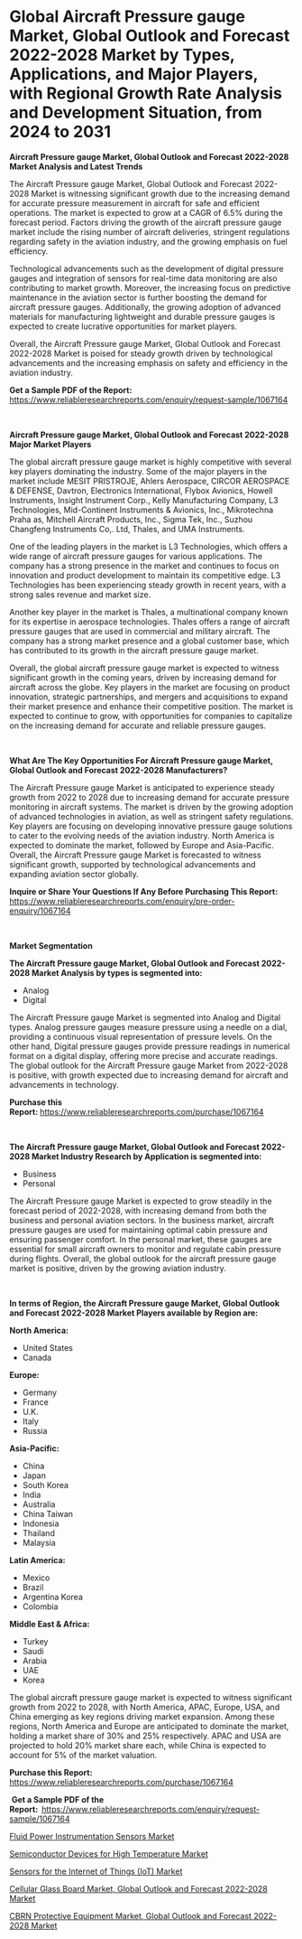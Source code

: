 <p><h1>Global Aircraft Pressure gauge Market, Global Outlook and Forecast 2022-2028 Market by Types, Applications, and Major Players, with Regional Growth Rate Analysis and Development Situation, from 2024 to 2031</h1></p><p><strong>Aircraft Pressure gauge Market, Global Outlook and Forecast 2022-2028 Market Analysis and Latest Trends</strong></p>
<p><p>The Aircraft Pressure gauge Market, Global Outlook and Forecast 2022-2028 Market is witnessing significant growth due to the increasing demand for accurate pressure measurement in aircraft for safe and efficient operations. The market is expected to grow at a CAGR of 6.5% during the forecast period. Factors driving the growth of the aircraft pressure gauge market include the rising number of aircraft deliveries, stringent regulations regarding safety in the aviation industry, and the growing emphasis on fuel efficiency. </p><p>Technological advancements such as the development of digital pressure gauges and integration of sensors for real-time data monitoring are also contributing to market growth. Moreover, the increasing focus on predictive maintenance in the aviation sector is further boosting the demand for aircraft pressure gauges. Additionally, the growing adoption of advanced materials for manufacturing lightweight and durable pressure gauges is expected to create lucrative opportunities for market players.</p><p>Overall, the Aircraft Pressure gauge Market, Global Outlook and Forecast 2022-2028 Market is poised for steady growth driven by technological advancements and the increasing emphasis on safety and efficiency in the aviation industry.</p></p>
<p><strong>Get a Sample PDF of the Report:&nbsp;</strong> <a href="https://www.reliableresearchreports.com/enquiry/request-sample/1067164">https://www.reliableresearchreports.com/enquiry/request-sample/1067164</a></p>
<p>&nbsp;</p>
<p><strong>Aircraft Pressure gauge Market, Global Outlook and Forecast 2022-2028 Major Market Players</strong></p>
<p><p>The global aircraft pressure gauge market is highly competitive with several key players dominating the industry. Some of the major players in the market include MESIT PRISTROJE, Ahlers Aerospace, CIRCOR AEROSPACE & DEFENSE, Davtron, Electronics International, Flybox Avionics, Howell Instruments, Insight Instrument Corp., Kelly Manufacturing Company, L3 Technologies, Mid-Continent Instruments & Avionics, Inc., Mikrotechna Praha as, Mitchell Aircraft Products, Inc., Sigma Tek, Inc., Suzhou Changfeng Instruments Co,. Ltd, Thales, and UMA Instruments.</p><p>One of the leading players in the market is L3 Technologies, which offers a wide range of aircraft pressure gauges for various applications. The company has a strong presence in the market and continues to focus on innovation and product development to maintain its competitive edge. L3 Technologies has been experiencing steady growth in recent years, with a strong sales revenue and market size.</p><p>Another key player in the market is Thales, a multinational company known for its expertise in aerospace technologies. Thales offers a range of aircraft pressure gauges that are used in commercial and military aircraft. The company has a strong market presence and a global customer base, which has contributed to its growth in the aircraft pressure gauge market.</p><p>Overall, the global aircraft pressure gauge market is expected to witness significant growth in the coming years, driven by increasing demand for aircraft across the globe. Key players in the market are focusing on product innovation, strategic partnerships, and mergers and acquisitions to expand their market presence and enhance their competitive position. The market is expected to continue to grow, with opportunities for companies to capitalize on the increasing demand for accurate and reliable pressure gauges.</p></p>
<p>&nbsp;</p>
<p><strong>What Are The Key Opportunities For Aircraft Pressure gauge Market, Global Outlook and Forecast 2022-2028 Manufacturers?</strong></p>
<p><p>The Aircraft Pressure gauge Market is anticipated to experience steady growth from 2022 to 2028 due to increasing demand for accurate pressure monitoring in aircraft systems. The market is driven by the growing adoption of advanced technologies in aviation, as well as stringent safety regulations. Key players are focusing on developing innovative pressure gauge solutions to cater to the evolving needs of the aviation industry. North America is expected to dominate the market, followed by Europe and Asia-Pacific. Overall, the Aircraft Pressure gauge Market is forecasted to witness significant growth, supported by technological advancements and expanding aviation sector globally.</p></p>
<p><strong>Inquire or Share Your Questions If Any Before Purchasing This Report:</strong> <a href="https://www.reliableresearchreports.com/enquiry/pre-order-enquiry/1067164">https://www.reliableresearchreports.com/enquiry/pre-order-enquiry/1067164</a></p>
<p>&nbsp;</p>
<p><strong>Market Segmentation</strong></p>
<p><strong>The Aircraft Pressure gauge Market, Global Outlook and Forecast 2022-2028 Market Analysis by types is segmented into:</strong></p>
<p><ul><li>Analog</li><li>Digital</li></ul></p>
<p><p>The Aircraft Pressure gauge Market is segmented into Analog and Digital types. Analog pressure gauges measure pressure using a needle on a dial, providing a continuous visual representation of pressure levels. On the other hand, Digital pressure gauges provide pressure readings in numerical format on a digital display, offering more precise and accurate readings. The global outlook for the Aircraft Pressure gauge Market from 2022-2028 is positive, with growth expected due to increasing demand for aircraft and advancements in technology.</p></p>
<p><strong>Purchase this Report:&nbsp;</strong><a href="https://www.reliableresearchreports.com/purchase/1067164">https://www.reliableresearchreports.com/purchase/1067164</a></p>
<p>&nbsp;</p>
<p><strong>The Aircraft Pressure gauge Market, Global Outlook and Forecast 2022-2028 Market Industry Research by Application is segmented into:</strong></p>
<p><ul><li>Business</li><li>Personal</li></ul></p>
<p><p>The Aircraft Pressure gauge Market is expected to grow steadily in the forecast period of 2022-2028, with increasing demand from both the business and personal aviation sectors. In the business market, aircraft pressure gauges are used for maintaining optimal cabin pressure and ensuring passenger comfort. In the personal market, these gauges are essential for small aircraft owners to monitor and regulate cabin pressure during flights. Overall, the global outlook for the aircraft pressure gauge market is positive, driven by the growing aviation industry.</p></p>
<p>&nbsp;</p>
<p><strong>In terms of Region, the Aircraft Pressure gauge Market, Global Outlook and Forecast 2022-2028 Market Players available by Region are:</strong></p>
<p>
    <p> <strong> North America: </strong>
        <ul>
            <li>United States</li>
            <li>Canada</li>
        </ul>
        </p> 
    <p> <strong> Europe: </strong>
        <ul>
            <li>Germany</li>
            <li>France</li>
            <li>U.K.</li>
            <li>Italy</li>
            <li>Russia</li>
        </ul>
        </p> 
    <p> <strong> Asia-Pacific: </strong>
        <ul>
            <li>China</li>
            <li>Japan</li>
            <li>South Korea</li>
            <li>India</li>
            <li>Australia</li>
            <li>China Taiwan</li>
            <li>Indonesia</li>
            <li>Thailand</li>
            <li>Malaysia</li>
        </ul>
        </p> 
    <p> <strong> Latin America: </strong>
        <ul>
            <li>Mexico</li>
            <li>Brazil</li>
            <li>Argentina Korea</li>
            <li>Colombia</li>
        </ul>
        </p> 
    <p> <strong> Middle East & Africa: </strong>
        <ul>
            <li>Turkey</li>
            <li>Saudi</li>
            <li>Arabia</li>
            <li>UAE</li>
            <li>Korea</li>
        </ul>
    </p>
    </p>
<p><p>The global aircraft pressure gauge market is expected to witness significant growth from 2022 to 2028, with North America, APAC, Europe, USA, and China emerging as key regions driving market expansion. Among these regions, North America and Europe are anticipated to dominate the market, holding a market share of 30% and 25% respectively. APAC and USA are projected to hold 20% market share each, while China is expected to account for 5% of the market valuation.</p></p>
<p><strong>Purchase this Report: </strong><a href="https://www.reliableresearchreports.com/purchase/1067164">https://www.reliableresearchreports.com/purchase/1067164</a></p>
<p>&nbsp;<strong>Get a Sample PDF of the Report:&nbsp;&nbsp;</strong><a href="https://www.reliableresearchreports.com/enquiry/request-sample/1067164">https://www.reliableresearchreports.com/enquiry/request-sample/1067164</a></p>
<p><strong></strong></p>
<p><p><a href="https://medium.com/@eloisadavis18/fluid-power-instrumentation-sensors-market-size-market-outlook-and-market-forecast-2024-to-2031-6fe13dd371b0">Fluid Power Instrumentation Sensors Market</a></p><p><a href="https://medium.com/@eloisadavis18/semiconductor-devices-for-high-temperature-market-trends-forecast-and-competitive-analysis-to-70361065a77d">Semiconductor Devices for High Temperature Market</a></p><p><a href="https://medium.com/@eloisadavis18/sensors-for-the-internet-of-things-iot-market-size-reveals-the-best-marketing-channels-in-global-6f0ac94f5e3c">Sensors for the Internet of Things (IoT) Market</a></p><p><a href="https://github.com/myacatherineblakecaczo9vcsw/Market-Research-Report-List-1/blob/main/cellular-glass-board-market-global-outlook-and-forecast-2022-2028-market.md">Cellular Glass Board Market, Global Outlook and Forecast 2022-2028 Market</a></p><p><a href="https://github.com/jerrycopelandthomaswsqd8q/Market-Research-Report-List-1/blob/main/cbrn-protective-equipment-market-global-outlook-and-forecast-2022-2028-market.md">CBRN Protective Equipment Market, Global Outlook and Forecast 2022-2028 Market</a></p></p>